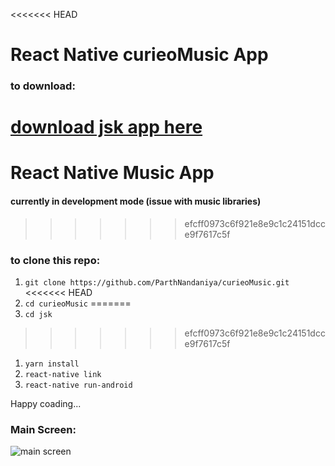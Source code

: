 <<<<<<< HEAD
# React Native curieoMusic App


### to download:

[download jsk app here](https://drive.google.com/open?id=1lNuip9ymI5ydgqIczasOkqLoL0i_LO3k)
=======
# React Native Music App

#### currently in development mode (issue with music libraries)
>>>>>>> efcff0973c6f921e8e9c1c24151dcce9f7617c5f

### to clone this repo:

1. ``` git clone https://github.com/ParthNandaniya/curieoMusic.git ```
<<<<<<< HEAD
1. ``` cd curieoMusic ```
=======
1. ``` cd jsk ```
>>>>>>> efcff0973c6f921e8e9c1c24151dcce9f7617c5f
1. ``` yarn install ```
1. ``` react-native link ```
1. ``` react-native run-android ```

Happy coading...

### Main Screen:

![main screen](https://user-images.githubusercontent.com/30195101/49688769-0decce00-fb3d-11e8-94f9-e0f95d3f9229.PNG)
